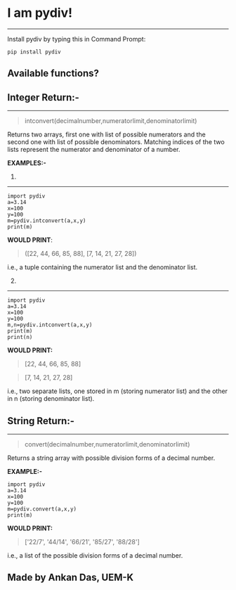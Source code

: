 # I am pydiv!

----
Install pydiv by typing this in Command Prompt:

    pip install pydiv

## Available functions?

Integer Return:-
----
----
>intconvert(decimalnumber,numeratorlimit,denominatorlimit) 

Returns two arrays, first one with list of possible numerators and the second one with list of possible denominators. Matching indices of the two lists represent the numerator and denominator of a number.

**EXAMPLES:-**

1.
----
    import pydiv
    a=3.14
    x=100
    y=100
    m=pydiv.intconvert(a,x,y)
    print(m)

**WOULD PRINT**: 

>([22, 44, 66, 85, 88], [7, 14, 21, 27, 28])

i.e., a tuple containing the numerator list and the denominator list.

2.
----

    import pydiv
    a=3.14
    x=100
    y=100
    m,n=pydiv.intconvert(a,x,y)
    print(m)
    print(n)

**WOULD PRINT:**

>[22, 44, 66, 85, 88]

>[7, 14, 21, 27, 28]

i.e., two separate lists, one stored in m (storing numerator list) and the other in n (storing denominator list).


String Return:-
----
----

>convert(decimalnumber,numeratorlimit,denominatorlimit)

Returns a string array with possible division forms of a decimal number.

**EXAMPLE:-**

    import pydiv
    a=3.14
    x=100
    y=100
    m=pydiv.convert(a,x,y)
    print(m)

**WOULD PRINT:**

>['22/7', '44/14', '66/21', '85/27', '88/28']

i.e., a list of the possible division forms of a decimal number.


Made by Ankan Das, UEM-K
----
